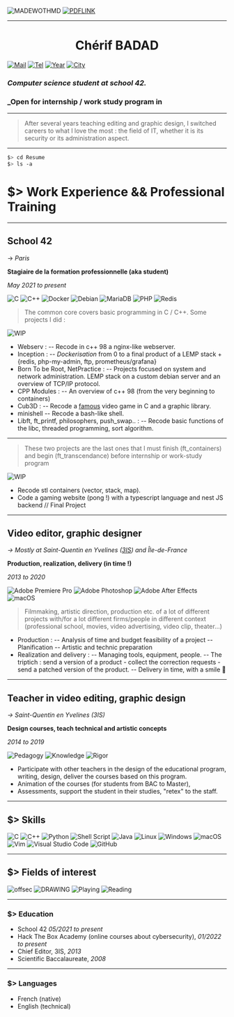![MADEWOTHMD](https://img.shields.io/badge/Made%20with-Markdown-blue?style=flat-square&logoColor=white) [![PDFLINK](https://img.shields.io/badge/Download%20the%20PDF%20version-grey?style=flat-square&logoColor=white)](https://github.com/0xbatche/0xbatche.github.io/blob/db8060a2ac58f6185f9cb344b2422e2c8eeb290a/BADAD_Cherif_Resume.pdf)

---

<h1 align=center>Chérif BADAD</h1>

<div>

  <a align=center href="">![Mail](https://img.shields.io/badge/chebadad@lilo.org-%23107C10.svg?style=flat-square&logoColor=white)</a>
  <a align=right href="">![Tel](https://img.shields.io/badge/+33658750128-%23107C10.svg?style=flat-square&logoColor=white)</a>
  <a align=center href="">![Year](https://img.shields.io/badge/32%20yo-grey?style=flat-square&logoColor=white)</a>
  <a align=center href="">![City](https://img.shields.io/badge/Montrouge%20(92)-grey?style=flat-square&logoColor=white)</a>

</div>

### _Computer science student at school 42._
### _Open for internship / work study program in 

---

> After several years teaching editing and graphic design, I switched careers to what I love the most :
> the field of IT, whether it is its security or its administration aspect.

---
```sh
$> cd Resume
$> ls -a
```
# $> Work Experience && Professional Training
---
## School 42
-> _Paris_

**Stagiaire de la formation professionnelle (aka student)**

_May 2021 to present_

![C](https://img.shields.io/badge/c-%2300599C.svg?style=for-the-badge&logo=c&logoColor=white) ![C++](https://img.shields.io/badge/c++-%2300599C.svg?style=for-the-badge&logo=c%2B%2B&logoColor=white) ![Docker](https://img.shields.io/badge/docker-%230db7ed.svg?style=for-the-badge&logo=docker&logoColor=white)  	![Debian](https://img.shields.io/badge/Debian-D70A53?style=for-the-badge&logo=debian&logoColor=white) 
![MariaDB](https://img.shields.io/badge/MariaDB-003545?style=for-the-badge&logo=mariadb&logoColor=white) ![PHP](https://img.shields.io/badge/php-%23777BB4.svg?style=for-the-badge&logo=php&logoColor=white) ![Redis](https://img.shields.io/badge/redis-%23DD0031.svg?style=for-the-badge&logo=redis&logoColor=white)

> The common core covers basic programming in C / C++. Some projects I did :

![WIP](https://img.shields.io/badge/Finished-green?style=for-the-badge&logoColor=white) 
- Webserv :
-- Recode in c++ 98 a nginx-like webserver.
- Inception :
-- _Dockerisation_ from 0 to a final product of a LEMP stack + {redis, php-my-admin, ftp, prometheus/grafana}
- Born To be Root, NetPractice :
-- Projects focused on system and network administration. LEMP stack on a custom debian server and an overview of TCP/IP protocol.
- CPP Modules :
-- An overview of c++ 98 (from the very beginning to containers)
- Cub3D :
-- Recode a [famous](https://fr.wikipedia.org/wiki/Wolfenstein_3D) video game in C and a graphic library.
- minishell
-- Recode a bash-like shell.
- Libft, ft_printf, philosophers, push_swap.. :
-- Recode basic functions of the libc, threaded programming, sort algorithm.
 ---

> These two projects are the last ones that I must finish (ft_containers) and begin (ft_transcendance) before internship or work-study program

![WIP](https://img.shields.io/badge/Work%20In-Progress-red?style=for-the-badge&logoColor=white)
- Recode stl containers (vector, stack, map).
- Code a gaming website (pong !) with a typescript language and nest JS backend // Final Project

---

## Video editor, graphic designer

_-> Mostly at Saint-Quentin en Yvelines ([3IS](https://www.3is.fr/)) and Île-de-France_

**Production, realization, delivery (in time !)**

_2013 to 2020_

![Adobe Premiere Pro](https://img.shields.io/badge/Adobe%20Premiere%20Pro-9999FF.svg?style=for-the-badge&logo=Adobe%20Premiere%20Pro&logoColor=white) ![Adobe Photoshop](https://img.shields.io/badge/adobe%20photoshop-%2331A8FF.svg?style=for-the-badge&logo=adobe%20photoshop&logoColor=white) ![Adobe After Effects](https://img.shields.io/badge/Adobe%20After%20Effects-9999FF.svg?style=for-the-badge&logo=Adobe%20After%20Effects&logoColor=white) ![macOS](https://img.shields.io/badge/mac%20os-000000?style=for-the-badge&logo=macos&logoColor=F0F0F0)

> Filmmaking, artistic direction, production etc. of a lot of different projects with/for a lot different firms/people
> in different context (professional school, movies, video advertising, video clip, theater...)

- Production :
-- Analysis of time and budget feasibility of a project
-- Planification
-- Artistic and technic preparation
- Realization and delivery :
-- Managing tools, equipment, people.
-- The triptich : send a version of a product - collect the correction requests - send a patched version of the product.
-- Delivery in time, with a smile 🙂

---

## Teacher in video editing, graphic design

_-> Saint-Quentin en Yvelines (3IS)_

**Design courses, teach technical and artistic concepts**

_2014 to 2019_

![Pedagogy](https://img.shields.io/badge/Pedagogy-%23FCC771?style=for-the-badge&logoColor=white) ![Knowledge](https://img.shields.io/badge/Knowledge-FCC624.svg?style=for-the-badge&logoColor=white) ![Rigor](https://img.shields.io/badge/Rigor-%23F7931E.svg?style=for-the-badge&logoColor=white)

- Participate with other teachers in the design of the educational program, writing, design, deliver the courses based on this program.
- Animation of the courses (for students from BAC to Master), 
- Assessments, support the student in their studies, "retex" to the staff.

---

## $> Skills
![C](https://img.shields.io/badge/c-%2300599C.svg?style=for-the-badge&logo=c&logoColor=white) ![C++](https://img.shields.io/badge/c++-%2300599C.svg?style=for-the-badge&logo=c%2B%2B&logoColor=white)  	![Python](https://img.shields.io/badge/python-3670A0?style=for-the-badge&logo=python&logoColor=ffdd54) ![Shell Script](https://img.shields.io/badge/shell_script-%23121011.svg?style=for-the-badge&logo=gnu-bash&logoColor=white)  	![Java](https://img.shields.io/badge/java-%23ED8B00.svg?style=for-the-badge&logo=java&logoColor=white)
 ![Linux](https://img.shields.io/badge/Linux-FCC624?style=for-the-badge&logo=linux&logoColor=black) ![Windows](https://img.shields.io/badge/Windows-0078D6?style=for-the-badge&logo=windows&logoColor=white) ![macOS](https://img.shields.io/badge/mac%20os-000000?style=for-the-badge&logo=macos&logoColor=F0F0F0)
 ![Vim](https://img.shields.io/badge/VIM-%2311AB00.svg?style=for-the-badge&logo=vim&logoColor=white) ![Visual Studio Code](https://img.shields.io/badge/Visual%20Studio%20Code-0078d7.svg?style=for-the-badge&logo=visual-studio-code&logoColor=white)
 ![GitHub](https://img.shields.io/badge/github-%23121011.svg?style=for-the-badge&logo=github&logoColor=white) 
 
---

## $> Fields of interest
![offsec](https://img.shields.io/badge/cybersecurity-%23D90007.svg?style=for-the-badge) ![DRAWING](https://img.shields.io/badge/politic%20&&%20news-4285F4?style=for-the-badge) ![Playing](https://img.shields.io/badge/books-A6A9AA?style=for-the-badge) ![Reading](https://img.shields.io/badge/video%20game-white?style=for-the-badge) 

---

### $> Education
- School 42 _05/2021 to present_
- Hack The Box Academy (online courses about cybersecurity), _01/2022 to present_
- Chief Editor, 3IS, _2013_
- Scientific Baccalaureate, _2008_

---

### $> Languages
- French (native)
- English (technical)
